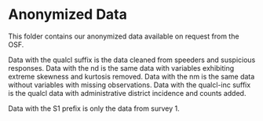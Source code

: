 # Anonymized Data
This folder contains our anonymized data available on request from the OSF.

Data with the qualcl suffix is the data cleaned from speeders and suspicious responses.
Data with the nd is the same data with variables exhibiting extreme skewness and kurtosis removed.
Data with the nm is the same data without variables with missing observations.
Data with the qualcl-inc suffix is the qualcl data with administrative district incidence and counts added.

Data with the S1 prefix is only the data from survey 1.
